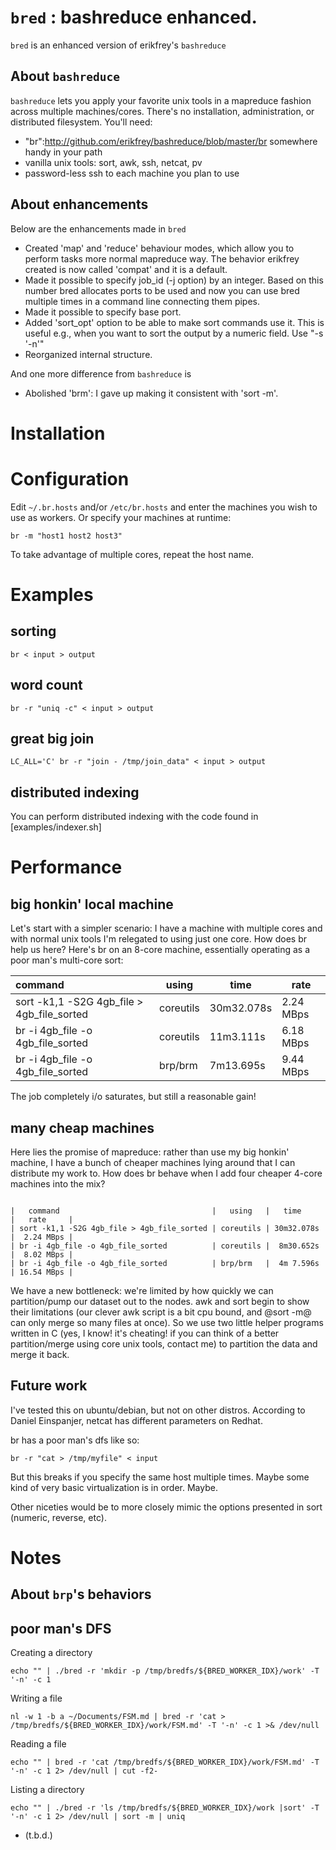 # ```bred``` : bashreduce enhanced.

```bred``` is an enhanced version of erikfrey's ```bashreduce```

## About ```bashreduce```
```bashreduce``` lets you apply your favorite unix tools in a mapreduce fashion across multiple machines/cores.  There's no installation, administration, or distributed filesystem.  You'll need:

* "br":http://github.com/erikfrey/bashreduce/blob/master/br somewhere handy in your path
* vanilla unix tools: sort, awk, ssh, netcat, pv
* password-less ssh to each machine you plan to use

## About enhancements
Below are the enhancements made in ```bred```

* Created 'map' and 'reduce' behaviour modes, which allow you to perform
  tasks more normal mapreduce way. The behavior erikfrey created is now
  called 'compat' and it is a default.
* Made it possible to specify job_id (-j option) by an integer. Based on this
  number bred allocates ports to be used and now you can use bred multiple
  times in a command line connecting them pipes.
* Made it possible to specify base port.
* Added 'sort_opt' option to be able to make sort commands use it. This is
  useful e.g., when you want to sort the output by a numeric field. Use "-s '-n'"
* Reorganized internal structure.

And one more difference from ```bashreduce``` is
* Abolished 'brm': I gave up making it consistent with 'sort -m'.

# Installation

# Configuration

Edit ```~/.br.hosts``` and/or ```/etc/br.hosts``` and enter the machines you wish to use as workers.  Or specify your machines at runtime:

```
br -m "host1 host2 host3"
```
To take advantage of multiple cores, repeat the host name.

# Examples

## sorting

```
br < input > output
```

## word count

```
br -r "uniq -c" < input > output
```

## great big join

```
LC_ALL='C' br -r "join - /tmp/join_data" < input > output
```

## distributed indexing

You can perform distributed indexing with the code found in [examples/indexer.sh]


# Performance

## big honkin' local machine

Let's start with a simpler scenario: I have a machine with multiple cores and with normal unix tools I'm relegated to using just one core.  How does br help us here?  Here's br on an 8-core machine, essentially operating as a poor man's multi-core sort:


| command                                    | using     | time       | rate      |
|:-------------------------------------------|-----------|------------|-----------|
| sort -k1,1 -S2G 4gb_file > 4gb_file_sorted | coreutils | 30m32.078s | 2.24 MBps |
| br -i 4gb_file -o 4gb_file_sorted          | coreutils | 11m3.111s  | 6.18 MBps |
| br -i 4gb_file -o 4gb_file_sorted          | brp/brm   | 7m13.695s  | 9.44 MBps |


The job completely i/o saturates, but still a reasonable gain!

## many cheap machines

Here lies the promise of mapreduce: rather than use my big honkin' machine, I have a bunch of cheaper machines lying around that I can distribute my work to.  How does br behave when I add four cheaper 4-core machines into the mix?

```

|   command                                  |   using   |   time      |   rate     |
| sort -k1,1 -S2G 4gb_file > 4gb_file_sorted | coreutils | 30m32.078s  |  2.24 MBps |
| br -i 4gb_file -o 4gb_file_sorted          | coreutils |  8m30.652s  |  8.02 MBps |
| br -i 4gb_file -o 4gb_file_sorted          | brp/brm   |  4m 7.596s  | 16.54 MBps |

```

We have a new bottleneck: we're limited by how quickly we can partition/pump our dataset out to the nodes.  awk and sort begin to show their limitations (our clever awk script is a bit cpu bound, and @sort -m@ can only merge so many files at once).  So we use two little helper programs written in C (yes, I know!  it's cheating!  if you can think of a better partition/merge using core unix tools, contact me) to partition the data and merge it back.

## Future work

I've tested this on ubuntu/debian, but not on other distros.  According to Daniel Einspanjer, netcat has different parameters on Redhat.

br has a poor man's dfs like so:

```
br -r "cat > /tmp/myfile" < input
```

But this breaks if you specify the same host multiple times.  Maybe some kind of very basic virtualization is in order.  Maybe.

Other niceties would be to more closely mimic the options presented in sort (numeric, reverse, etc).

# Notes

## About ```brp```'s behaviors
## poor man's DFS
Creating a directory
```
echo "" | ./bred -r 'mkdir -p /tmp/bredfs/${BRED_WORKER_IDX}/work' -T '-n' -c 1
```

Writing a file
```
nl -w 1 -b a ~/Documents/FSM.md | bred -r 'cat > /tmp/bredfs/${BRED_WORKER_IDX}/work/FSM.md' -T '-n' -c 1 >& /dev/null
```
Reading a file
```
echo "" | bred -r 'cat /tmp/bredfs/${BRED_WORKER_IDX}/work/FSM.md' -T '-n' -c 1 2> /dev/null | cut -f2-
```

Listing a directory
```
echo "" | ./bred -r 'ls /tmp/bredfs/${BRED_WORKER_IDX}/work |sort' -T '-n' -c 1 2> /dev/null | sort -m | uniq
```

* (t.b.d.)
